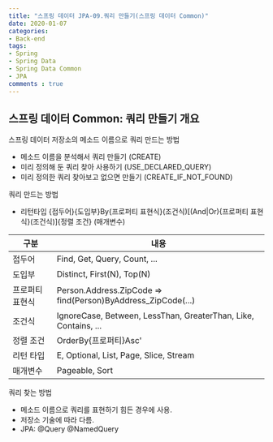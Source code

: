 ```yaml
---
title: "스프링 데이터 JPA-09.쿼리 만들기(스프링 데이터 Common)"
date: 2020-01-07
categories: 
- Back-end
tags:
- Spring 
- Spring Data
- Spring Data Common
- JPA
comments : true
---
```


## 스프링 데이터 Common: 쿼리 만들기 개요
스프링 데이터 저장소의 메소드 이름으로 쿼리 만드는 방법
- 메소드 이름을 분석해서 쿼리 만들기 (CREATE)
- 미리 정의해 둔 쿼리 찾아 사용하기 (USE_DECLARED_QUERY)
- 미리 정의한 쿼리 찾아보고 없으면 만들기 (CREATE_IF_NOT_FOUND)

쿼리 만드는 방법
- 리턴타입 {접두어}{도입부}By{프로퍼티 표현식}(조건식)[(And|Or){프로퍼티 표현식}(조건식)]{정렬 조건} (매개변수)


|구분|내용|
|----|----|
|접두어|Find, Get, Query, Count, ...|
|도입부|Distinct, First(N), Top(N)|
|프로퍼티 표현식|Person.Address.ZipCode => find(Person)ByAddress_ZipCode(...)|
|조건식|IgnoreCase, Between, LessThan, GreaterThan, Like, Contains, ...|
|정렬 조건|OrderBy{프로퍼티}Asc'|'Desc|
|리턴 타입|E, Optional<E>, List<E>, Page<E>, Slice<E>, Stream<E>|
|매개변수|Pageable, Sort|

쿼리 찾는 방법
- 메소드 이름으로 쿼리를 표현하기 힘든 경우에 사용.
- 저장소 기술에 따라 다름.
- JPA: @Query @NamedQuery

